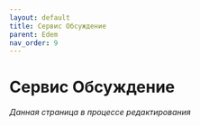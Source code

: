 ```yaml
---
layout: default
title: Сервис Обсуждение
parent: Edem
nav_order: 9
---
```


# Сервис Обсуждение
*Данная страница в процессе редактирования*